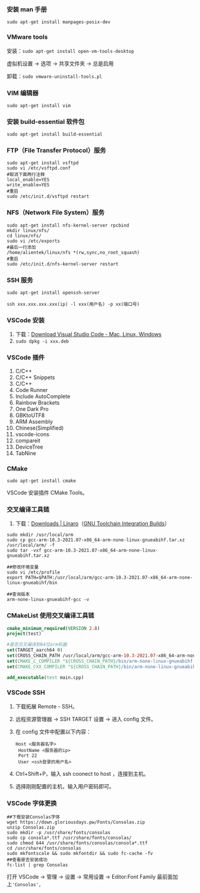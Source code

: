 ###  安装 man 手册

`sudo apt-get install manpages-posix-dev `

###  VMware tools

安装：`sudo apt-get install open-vm-tools-desktop`

虚拟机设置 -> 选项 -> 共享文件夹 -> 总是启用

卸载：`sudo vmware-uninstall-tools.pl`

### VIM 编辑器

`sudo apt-get install vim`

### 安装 build-essential 软件包

`sudo apt-get install build-essential`

### FTP（File Transfer Protocol）服务

```shell
sudo apt-get install vsftpd
sudo vi /etc/vsftpd.conf
#取消下面两行注释
local_enable=YES
write_enable=YES
#重启
sudo /etc/init.d/vsftpd restart
```

### NFS（Network File System）服务

```shell
sudo apt-get install nfs-kernel-server rpcbind
mkdir linux/nfs/
cd linux/nfs/
sudo vi /etc/exports
#最后一行添加
/home/alientek/linux/nfs *(rw,sync,no_root_squash)
#重启
sudo /etc/init.d/nfs-kernel-server restart
```

### SSH 服务

`sudo apt-get install openssh-server`

`ssh xxx.xxx.xxx.xxx(ip) -l xxx(用户名) -p xx(端口号) `

### VSCode 安装

1. 下载：[Download Visual Studio Code - Mac, Linux, Windows](https://code.visualstudio.com/Download)
2. `sudo dpkg -i xxx.deb  `

### VSCode 插件

1. C/C++
2. C/C++ Snippets
3. C/C++ 
4. Code Runner
5. Include AutoComplete
6. Rainbow Brackets
7. One Dark Pro
8. GBKtoUTF8
9. ARM Assembly
10. Chinese(Simplified)
11. vscode-icons
12. compareit
13. DeviceTree
14. TabNine

### CMake

```shell
sudo apt-get install cmake
```

VSCode 安装插件 CMake Tools。

### 交叉编译工具链

1. 下载：[Downloads | Linaro](https://www.linaro.org/downloads/)（[GNU Toolchain Integration Builds](https://snapshots.linaro.org/gnu-toolchain/?_gl=1*6okto9*_ga*NzMzMTExNTgyLjE3MTIxMzg2MTM.*_ga_E12E6FXFVK*MTcxMjc1MTQ1Mi43LjAuMTcxMjc1MTQ1Mi4wLjAuMA..)）

```shell
sudo mkdir /usr/local/arm
sudo cp gcc-arm-10.3-2021.07-x86_64-arm-none-linux-gnueabihf.tar.xz /usr/local/arm/ -f
sudo tar -vxf gcc-arm-10.3-2021.07-x86_64-arm-none-linux-gnueabihf.tar.xz

##修改环境变量
sudo vi /etc/profile
export PATH=$PATH:/usr/local/arm/gcc-arm-10.3-2021.07-x86_64-arm-none-linux-gnueabihf/bin

##查询版本
arm-none-linux-gnueabihf-gcc -v
```

### CMakeList 使用交叉编译工具链

```cmake
cmake_minimum_required(VERSION 2.8) 
project(test)

#是否交叉编译到64位arm机器
set(TARGET_aarch64 0)
set(CROSS_CHAIN_PATH /usr/local/arm/gcc-arm-10.3-2021.07-x86_64-arm-none-linux-gnueabihf)#交叉编译器位置
set(CMAKE_C_COMPILER "${CROSS_CHAIN_PATH}/bin/arm-none-linux-gnueabihf-gcc")
set(CMAKE_CXX_COMPILER "${CROSS_CHAIN_PATH}/bin/arm-none-linux-gnueabihf-g++")

add_executable(test main.cpp)
```

### VSCode SSH

1. 下载拓展 Remote - SSH。

2. 远程资源管理器 -> SSH TARGET 设置 -> 进入 config 文件。

3. 在 config 文件中配置以下内容：

   ```
   Host <服务器名字>
   	HostName <服务器的ip>
   	Port 22
   	User <ssh登录的用户名>
   ```

4. Ctrl+Shift+P，输入 ssh coonect to host ，连接到主机。

5. 选择刚刚配置的主机，输入用户密码即可。



### VSCode 字体更换

```shell
##下载安装Consolas字体
wget https://down.gloriousdays.pw/Fonts/Consolas.zip
unzip Consolas.zip
sudo mkdir -p /usr/share/fonts/consolas
sudo cp consola*.ttf /usr/share/fonts/consolas/
sudo chmod 644 /usr/share/fonts/consolas/consola*.ttf
cd /usr/share/fonts/consolas
sudo mkfontscale && sudo mkfontdir && sudo fc-cache -fv
##查看是否安装成功
fc-list | grep Consolas
```

打开 VSCode -> 管理 -> 设置 -> 常用设置 -> Editor:Font Family 最前面加上`'Consolas',`

